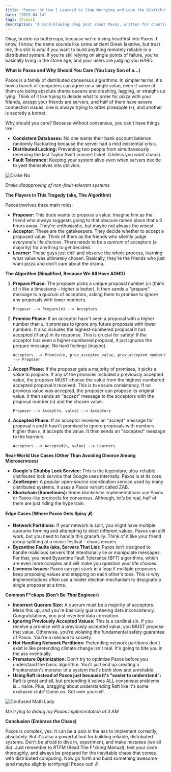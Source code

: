 ```yaml
---
title: "Paxos: Or How I Learned to Stop Worrying and Love the Distributed Consensus Algorithm (💀🙏)"
date: "2025-04-14"
tags: [Paxos]
description: "A mind-blowing blog post about Paxos, written for chaotic Gen Z engineers."
---
```


Okay, buckle up buttercups, because we're diving headfirst into Paxos. I know, I know, the name sounds like some ancient Greek laxative, but trust me, this shit is *vital* if you want to build anything remotely reliable in a distributed system. If you're still relying on single points of failure, you're basically living in the stone age, and your users are judging you HARD.

**What is Paxos and Why Should You Care (You Lazy Son of a...)**

Paxos is a family of distributed consensus algorithms. In simpler terms, it's how a bunch of computers can agree on a single value, even if some of them are being absolute drama queens and crashing, lagging, or straight-up lying. Think of it like trying to decide what to order for pizza with your friends, except your friends are servers, and half of them have severe connection issues, one is always trying to order pineapple (💀), and another is secretly a botnet.

Why should you care? Because without consensus, you can't have things like:

*   **Consistent Databases:** No one wants their bank account balance randomly fluctuating because the server had a mild existential crisis.
*   **Distributed Locking:** Preventing two people from simultaneously reserving the last Taylor Swift concert ticket. (Unless you *want* chaos).
*   **Fault Tolerance:** Keeping your system alive even when servers decide to yeet themselves into oblivion.

![Drake No](https://i.imgflip.com/30b4c5.jpg)

*Drake disapproving of non-fault-tolerant systems*

**The Players in This Tragedy (aka, The Algorithm)**

Paxos involves three main roles:

*   **Proposer:** This dude wants to propose a value. Imagine him as the friend who always suggests going to that obscure ramen place that's 3 hours away. They're enthusiastic, but maybe not always the wisest.
*   **Acceptor:** These are the gatekeepers. They decide whether to accept a proposed value. Think of them as the friends who silently judge everyone's life choices. There needs to be a *quorum* of acceptors (a majority) for anything to get decided.
*   **Learner:** These guys just chill and observe the whole process, learning what value was ultimately chosen. Basically, they're the friends who just want pizza and don't care about the drama.

**The Algorithm (Simplified, Because We All Have ADHD)**

1.  **Prepare Phase:** The proposer picks a unique proposal number (`n`) (think of it like a timestamp – higher is better). It then sends a "prepare" message to a quorum of acceptors, asking them to promise to ignore any proposals with lower numbers.

    ```ascii
    Proposer --> Prepare(n) --> Acceptors
    ```

2.  **Promise Phase:** If an acceptor hasn't seen a proposal with a higher number than `n`, it promises to ignore any future proposals with lower numbers. It also includes the highest-numbered proposal it *has* accepted (if any) in its response. This is crucial for safety! If the acceptor *has* seen a higher-numbered proposal, it just ignores the prepare message. No hard feelings (maybe).

    ```ascii
    Acceptors --> Promise(n, prev_accepted_value, prev_accepted_number) --> Proposer
    ```

3.  **Accept Phase:** If the proposer gets a majority of promises, it picks a value to propose. If any of the promises included a previously accepted value, the proposer MUST choose the value from the highest-numbered accepted proposal it received. This is to ensure consistency. If no previous value was accepted, the proposer can propose its original value. It then sends an "accept" message to the acceptors with the proposal number (`n`) and the chosen value.

    ```ascii
    Proposer --> Accept(n, value) --> Acceptors
    ```

4.  **Accepted Phase:** If an acceptor receives an "accept" message for proposal `n` and it hasn't promised to ignore proposals with numbers higher than `n`, it accepts the value. It then sends an "accepted" message to the learners.

    ```ascii
    Acceptors --> Accepted(n, value) --> Learners
    ```

**Real-World Use Cases (Other Than Avoiding Divorce Among Microservices)**

*   **Google's Chubby Lock Service:** This is the legendary, ultra-reliable distributed lock service that Google uses internally. Paxos is at its core.
*   **ZooKeeper:** A popular open-source coordination service used by many distributed systems. It uses a Paxos variant called ZAB.
*   **Blockchain (Sometimes):** Some blockchain implementations use Paxos or Paxos-like protocols for consensus. Although, let’s be real, half of them are just riding the hype train.

**Edge Cases (Where Paxos Gets Spicy 🌶️)**

*   **Network Partitions:** If your network is split, you might have multiple quorums forming and attempting to elect different values. Paxos can still work, but you need to handle this gracefully. Think of it like your friend group splitting at a music festival – chaos ensues.
*   **Byzantine Faults (aka, Servers That Lie):** Paxos isn't designed to handle malicious servers that intentionally lie or manipulate messages. For that, you need Byzantine Fault Tolerance (BFT) algorithms, which are even more complex and will make you question your life choices.
*   **Liveness Issues:** Paxos can get stuck in a loop if multiple proposers keep proposing values and stepping on each other's toes. This is why implementations often use a leader election mechanism to designate a single proposer at a time.

**Common F\*ckups (Don't Be *That* Engineer)**

*   **Incorrect Quorum Size:** A quorum must be a majority of acceptors. Mess this up, and you're basically guaranteeing data inconsistency. Congratulations, you just invented data corruption.
*   **Ignoring Previously Accepted Values:** This is a cardinal sin. If you receive a promise with a previously accepted value, you MUST propose that value. Otherwise, you're violating the fundamental safety guarantee of Paxos. You're a menace to society.
*   **Not Handling Network Partitions:** Pretending network partitions don't exist is like pretending climate change isn't real. It's going to bite you in the ass eventually.
*   **Premature Optimization:** Don't try to optimize Paxos before you understand the basic algorithm. You'll just end up creating a Frankenstein's monster of a system that's both slow and unreliable.
*   **Using Raft instead of Paxos just because it's "easier to understand":** Raft is great and all, but pretending it solves ALL consensus problems is... naive. Plus, bragging about understanding Raft like it's some exclusive club? Come on. Get over yourself.

![Confused Math Lady](https://i.kym-cdn.com/photos/images/newsfeed/001/547/041/6e1.jpg)

*Me trying to debug my Paxos implementation at 3 AM*

**Conclusion (Embrace the Chaos)**

Paxos is complex, yes. It can be a pain in the ass to implement correctly, absolutely. But it's also a powerful tool for building reliable, distributed systems. Don't be afraid to dive in, experiment, and make mistakes (we all do). Just remember to RTFM (Read The F\*cking Manual), test your code thoroughly, and always be prepared for the inevitable chaos that comes with distributed computing. Now go forth and build something awesome (and maybe slightly terrifying)! Peace out! ✌️
